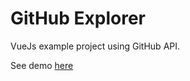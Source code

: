 # GitHub Explorer
VueJs example project using GitHub API.

See demo [here](https://rruimor-vue-github-explorer.netlify.com/)

